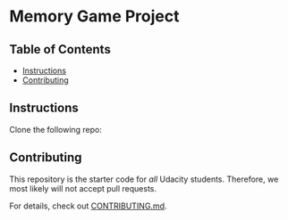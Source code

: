 # Memory Game Project

## Table of Contents

* [Instructions](#instructions)
* [Contributing](#contributing)

## Instructions

Clone the following repo:

## Contributing

This repository is the starter code for _all_ Udacity students. Therefore, we most likely will not accept pull requests.

For details, check out [CONTRIBUTING.md](CONTRIBUTING.md).
